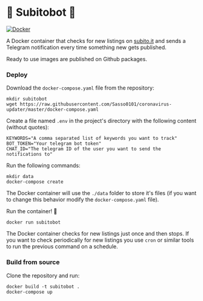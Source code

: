 
# 📣 Subitobot 📣
[![Docker](https://github.com/Sasso0101/subitobot/actions/workflows/docker-publish.yml/badge.svg?branch=master)](https://github.com/Sasso0101/subitobot/actions/workflows/docker-publish.yml)

A Docker container that checks for new listings on [subito.it](https://www.subito.it) and sends a Telegram notification every time something new gets published.

Ready to use images are published on Github packages.

### Deploy
Download the `docker-compose.yaml` file from the repository:
```
mkdir subitobot
wget https://raw.githubusercontent.com/Sasso0101/coronavirus-updater/master/docker-compose.yaml
```
Create a file named `.env` in the project's directory with the following content (without quotes):
```
KEYWORDS="A comma separated list of keywords you want to track"
BOT_TOKEN="Your telegram bot token"
CHAT_ID="The telegram ID of the user you want to send the notifications to"
```
Run the following commands:
```
mkdir data
docker-compose create
```
The Docker container will use the `./data` folder to store it's files (if you want to change this behavior modify the `docker-compose.yaml` file).

Run the container! 🚀
```
docker run subitobot
```

The Docker container checks for new listings just once and then stops. If you want to check periodically for new listings you use `cron` or similar tools to run the previous command on a schedule.

### Build from source
Clone the repository and run:
```
docker build -t subitobot .
docker-compose up
```